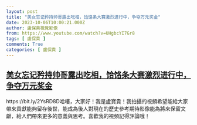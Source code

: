 ```yaml
---
layout: post
title: "美女忘记矜持帅哥露出吃相，饸饹条大赛激烈进行中，争夺万元奖金"
date: 2023-10-06T10:00:21.000Z
author: 盧保貴視覺影像
from: https://www.youtube.com/watch?v=UHgbcYI7Gr8
tags: [ 盧保貴 ]
comments: True
categories: [ 盧保貴 ]
---
```

<!--1696586421000-->
[美女忘记矜持帅哥露出吃相，饸饹条大赛激烈进行中，争夺万元奖金](https://www.youtube.com/watch?v=UHgbcYI7Gr8)
------

<div>
https://bit.ly/2YsRD8D哈嘍，大家好！我是盧寶貴！我拍攝的視頻希望能給大家帶來貢獻能夠留存後世，能成為後人對現在的歷史參考期待影像能為將來保留文獻，給人們帶來更多的意義與思考。喜歡我的視頻記得評論哦！
</div>
